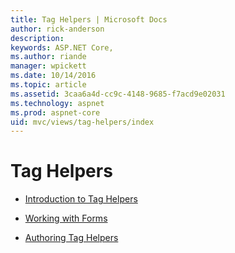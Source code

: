 ```yaml
---
title: Tag Helpers | Microsoft Docs
author: rick-anderson
description: 
keywords: ASP.NET Core,
ms.author: riande
manager: wpickett
ms.date: 10/14/2016
ms.topic: article
ms.assetid: 3caa6a4d-cc9c-4148-9685-f7acd9e02031
ms.technology: aspnet
ms.prod: aspnet-core
uid: mvc/views/tag-helpers/index
---
```

# Tag Helpers

<a name=tag-helpers-index></a>

* [Introduction to Tag Helpers](intro.md)

* [Working with Forms](../working-with-forms.md)

* [Authoring Tag Helpers](authoring.md)
